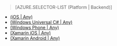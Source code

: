 ﻿> [AZURE.SELECTOR-LIST (Platform | Backend)]
- [(iOS | Any)](../articles/mobile-services-ios-get-started-offline-data.md)
- [(Windows Universal C# | Any)](../articles/mobile-services-windows-store-dotnet-get-started-offline-data.md)
- [(Windows Phone | Any)](../articles/mobile-services-windows-phone-get-started-offline-data.md)
- [(Xamarin iOS | Any)](../articles/mobile-services-xamarin-ios-get-started-offline-data.md)
- [(Xamarin Android | Any)](../articles/mobile-services-xamarin-android-get-started-offline-data.md)

<!--HONumber=49-->